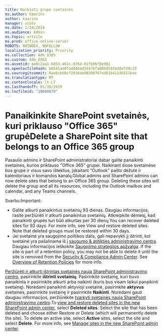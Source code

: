 ```yaml
---
title: Naikinti grupė svetainės
ms.author: kaarins
author: kaarins
manager: scotv
ms.date: 1/24/2019
ms.audience: Admin
ms.topic: article
ms.prod: office-online-server
ROBOTS: NOINDEX, NOFOLLOW
localization_priority: Priority
ms.collection: Adm_O365
ms.custom: Adm_O365
ms.assetid: aa6c2aa1-6853-461c-8764-01fb96f8e981
ms.openlocfilehash: b0541ae0fadd4bad34476fa80bd501bdde739c23
ms.sourcegitcommit: 0ae6cbb8cf2836da98300767ed81b411d6551bee
ms.translationtype: MT
ms.contentlocale: lt-LT
ms.lasthandoff: 01/30/2019
ms.locfileid: "29660679"
---
```

# <a name="delete-a-sharepoint-site-that-belongs-to-an-office-365-group"></a><span data-ttu-id="af2ed-102">Panaikinkite SharePoint svetainės, kuri priklauso "Office 365" grupė</span><span class="sxs-lookup"><span data-stu-id="af2ed-102">Delete a SharePoint site that belongs to an Office 365 group</span></span>

<span data-ttu-id="af2ed-p101">Pasaulio admins ir SharePoint administratoriai dabar galite panaikinti svetaines, kurios priklauso "Office 365" grupei. Naikinant šiose svetainėse bus grupė ir visus savo išteklius, įskaitant "Outlook" pašto dėžutė ir kalendoriaus ir komandos kanalų.</span><span class="sxs-lookup"><span data-stu-id="af2ed-p101">Global admins and SharePoint admins can now delete sites that belong to an Office 365 group. Deleting these sites will delete the group and all its resources, including the Outlook mailbox and calendar, and any Teams channels.</span></span>
  
<span data-ttu-id="af2ed-105">Svarbu:</span><span class="sxs-lookup"><span data-stu-id="af2ed-105">Important:</span></span>
- <span data-ttu-id="af2ed-p102">Galite atkurti panaikintus svetainių 93 dienas. Daugiau informacijos, rasite peržiūrėti ir atkurti panaikintus svetainių. Atkreipkite dėmesį, kad panaikinti grupės turi būti atkurtas per 30 dienų.</span><span class="sxs-lookup"><span data-stu-id="af2ed-p102">You can recover deleted sites for 93 days. For more info, see View and restore deleted sites. Note that deleted groups must be restored within 30 days.</span></span> 
- <span data-ttu-id="af2ed-p103">Jei svetainė yra saugojimo politikos dalis, gali nepavykti jį ištrinti, kol svetainė yra pašalinama iš į [saugumo &amp; atitikties administravimo centrą](https://protection.office.com/?rfr=AdminCenter#/retention). Daugiau informacijos ieškokite [Saugojimo strategijos apžvalga](https://docs.microsoft.com/office365/securitycompliance/retention-policies#content-in-onedrive-accounts-and-sharepoint-sites) .</span><span class="sxs-lookup"><span data-stu-id="af2ed-p103">If the site is part of a retention policy, you may not be able to delete it until the site is removed from the [Security &amp; Compliance Admin Center](https://protection.office.com/?rfr=AdminCenter#/retention). See [Overview of Retention Policies](https://docs.microsoft.com/office365/securitycompliance/retention-policies#content-in-onedrive-accounts-and-sharepoint-sites) for more info.</span></span> 
  
<span data-ttu-id="af2ed-p104">[Peržiūrėti ir atkurti ištrintas svetainės naują SharePoint administravimo centro](https://docs.microsoft.com/sharepoint/view-and-restore-deleted-sites-in-new-admin-center), pasirinkite **ištrinti svetainių**. Pasirinkite svetainę, kuri buvo panaikinta ir pasirinkite atkurti arba naikinti (kuris bus visam laikui panaikinti svetainę). Norėdami panaikinti aktyvioji svetainė, pasirinkite **aktyvus** svetaines, pasirinkite svetainę ir pasirinkite **Naikinti**. Norėdami gauti daugiau informacijos, peržiūrėkite [tvarkyti svetainės naują SharePoint administravimo centro](https://docs.microsoft.com/sharepoint/manage-sites-in-new-admin-center).</span><span class="sxs-lookup"><span data-stu-id="af2ed-p104">To [view and restore deleted sites in the new SharePoint admin center](https://docs.microsoft.com/sharepoint/view-and-restore-deleted-sites-in-new-admin-center), select **Deleted sites**. Select the site that has been deleted and choose either Restore or Delete (which will permanently delete the site). To delete an active site, select **Active** sites, select the site and select **Delete**. For more info, see [Manage sites in the new SharePoint admin center](https://docs.microsoft.com/sharepoint/manage-sites-in-new-admin-center).</span></span>
  

